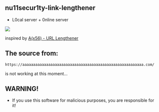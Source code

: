 ## nu11secur1ty-link-lengthener

- L0cal server + 0nline server

[![](https://github.com/nu11secur1ty/nu11secur1ty.github.io/blob/master/docs/preview.png)](https://nu11secur1ty.github.io/)

inspired by [A(x56) - URL Lengthener](https://aaaaaaaaaaaaaaaaaaaaaaaaaaaaaaaaaaaaaaaaaaaaaaaaaaaaaaaa.com/)

## The source from:
```URL
https://aaaaaaaaaaaaaaaaaaaaaaaaaaaaaaaaaaaaaaaaaaaaaaaaaaaaaaaa.com/
```
is not working at this moment...

## WARNING!
- If you use this software for malicious purposes, you are responsible for it!
